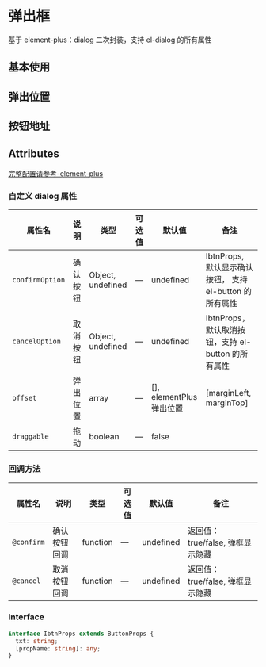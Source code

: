 # 弹出框

基于 element-plus：dialog 二次封装，支持 el-dialog 的所有属性

## 基本使用

<demo src="./basic.vue"></demo>

## 弹出位置

<demo src="./basic2.vue"></demo>

## 按钮地址

<demo src="./basic3.vue"></demo>

## Attributes

[完整配置请参考-element-plus](https://element-plus.org/zh-CN/component/menu.html)

### 自定义 dialog 属性

| 属性名          | 说明     | 类型              | 可选值 | 默认值                   | 备注                                                    |
| --------------- | -------- | ----------------- | ------ | ------------------------ | ------------------------------------------------------- |
| `confirmOption` | 确认按钮 | Object, undefined | —      | undefined                | IbtnProps, 默认显示确认按钮， 支持 el-button 的所有属性 |
| `cancelOption`  | 取消按钮 | Object, undefined | —      | undefined                | IbtnProps， 默认取消按钮，支持 el-button 的所有属性     |
| `offset`        | 弹出位置 | array             | —      | [], elementPlus 弹出位置 | [marginLeft, marginTop]                                 |
| `draggable`     | 拖动     | boolean           | —      | false                    |                                                         |

### 回调方法

| 属性名     | 说明         | 类型     | 可选值 | 默认值    | 备注                             |
| ---------- | ------------ | -------- | ------ | --------- | -------------------------------- |
| `@confirm` | 确认按钮回调 | function | —      | undefined | 返回值：true/false, 弹框显示隐藏 |
| `@cancel`  | 取消按钮回调 | function | —      | undefined | 返回值：true/false, 弹框显示隐藏 |

### Interface

```ts
interface IbtnProps extends ButtonProps {
  txt: string;
  [propName: string]: any;
}
```
